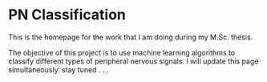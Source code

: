 # PN Classification
This is the homepage for the work that I am doing during my M.Sc. thesis. 

The objective of this project is to use machine learning algorithms to classify different types of peripheral nervous signals. 
I will update this page simultaneously. 
stay tuned . . .
